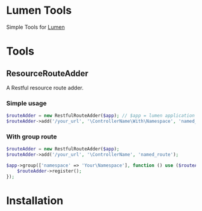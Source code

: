 # Lumen Tools

Simple Tools for [Lumen](http://lumen.laravel.com/)

# Tools

## ResourceRouteAdder

A Restful resource route adder.

### Simple usage

```php
$routeAdder = new RestfulRouteAdder($app); // $app = lumen application
$routeAdder->add('/your_url', '\ControllerName\With\Namespace', 'named_route', ['allow', 'methods']);
```

### With group route

```php
$routeAdder = new RestfulRouteAdder($app);
$routeAdder->add('/your_url', '\ControllerName', 'named_route');

$app->group(['namespace' => 'Your\Namespace'], function () use ($routeAdder) {
    $routeAdder->register();
});
```

# Installation


